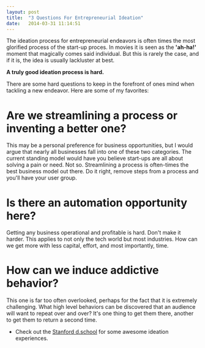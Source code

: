 ```yaml
---
layout: post
title:  "3 Questions For Entrepreneurial Ideation"
date:   2014-03-31 11:14:51
---
```


The ideation process for entrepreneurial endeavors is often times the most glorified process of the start-up proces. In movies it is seen as the **'ah-ha!'** moment that magically comes said individual. But this is rarely the case, and if it is, the idea is usually lackluster at best.

**A truly good ideation process is hard.**

There are some hard questions to keep in the forefront of ones mind when tackling a new endeavor. Here are some of my favorites:

# Are we streamlining a process or inventing a better one?

This may be a personal preference for business opportunities, but I would argue that nearly all businesses fall into one of these two categories. The current standing model would have you believe start-ups are all about solving a pain or need. Not so. Streamlining a process is often-times the best business model out there. Do it right, remove steps from a process and you'll have your user group.

# Is there an automation opportunity here?

Getting any business operational and profitable is hard. Don't make it harder. This applies to not only the tech world but most industries. How can we get more with less capital, effort, and most importantly, time.

# How can we induce addictive behavior?

This one is far too often overlooked, perhaps for the fact that it is extremely challenging. What high level behaviors can be discovered that an audience will want to repeat over and over? It's one thing to get them there, another to get them to return a second time.  

* Check out the <a href="http://dschool.stanford.edu/">Stanford d.school</a> for some awesome ideation experiences.
